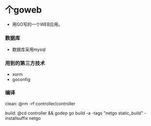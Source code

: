 # 个goweb
* 用GO写的一个WEB应用。
### 数据库
* 数据库采用mysql
### 用到的第三方技术
* xorm
* goconfig
### 编译
clean:
	@rm -rf controller/controller

build:
	@cd controller && godep go build -a -tags "netgo static_build" -installsuffix netgo
